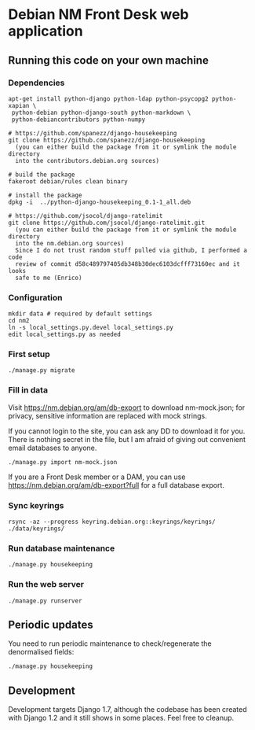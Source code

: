 Debian NM Front Desk web application
====================================

## Running this code on your own machine
### Dependencies
    
    apt-get install python-django python-ldap python-psycopg2 python-xapian \
     python-debian python-django-south python-markdown \
     python-debiancontributors python-numpy

    # https://github.com/spanezz/django-housekeeping
    git clone https://github.com/spanezz/django-housekeeping
      (you can either build the package from it or symlink the module directory
      into the contributors.debian.org sources)

    # build the package
    fakeroot debian/rules clean binary

    # install the package
    dpkg -i  ../python-django-housekeeping_0.1-1_all.deb

    # https://github.com/jsocol/django-ratelimit
    git clone https://github.com/jsocol/django-ratelimit.git
      (you can either build the package from it or symlink the module directory
      into the nm.debian.org sources)
      Since I do not trust random stuff pulled via github, I performed a code
      review of commit d58c489797405db348b30dec6103dcfff73160ec and it looks
      safe to me (Enrico)

### Configuration

    mkdir data # required by default settings
    cd nm2
    ln -s local_settings.py.devel local_settings.py
    edit local_settings.py as needed

### First setup
    
    ./manage.py migrate

### Fill in data
Visit https://nm.debian.org/am/db-export to download nm-mock.json; for privacy,
sensitive information are replaced with mock strings.

If you cannot login to the site, you can ask any DD to download it for you.
There is nothing secret in the file, but I am afraid of giving out convenient
email databases to anyone.

    ./manage.py import nm-mock.json

If you are a Front Desk member or a DAM, you can use
https://nm.debian.org/am/db-export?full for a full database export.

### Sync keyrings
    rsync -az --progress keyring.debian.org::keyrings/keyrings/  ./data/keyrings/

### Run database maintenance
    
    ./manage.py housekeeping

### Run the web server
    
    ./manage.py runserver


## Periodic updates
You need to run periodic maintenance to check/regenerate the denormalised
fields:

    ./manage.py housekeeping


## Development
Development targets Django 1.7, although the codebase has been created with
Django 1.2 and it still shows in some places. Feel free to cleanup.
